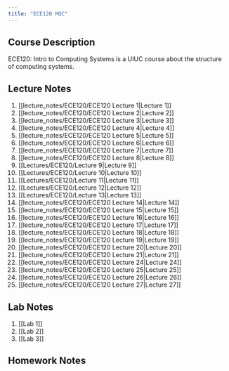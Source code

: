 ```yaml
---
title: "ECE120 MOC"
---
```

## Course Description
ECE120: Intro to Computing Systems is a UIUC course about the structure of computing systems.

## Lecture Notes
1. [[lecture_notes/ECE120/ECE120 Lecture 1|Lecture 1]]
2. [[lecture_notes/ECE120/ECE120 Lecture 2|Lecture 2]]
3. [[lecture_notes/ECE120/ECE120 Lecture 3|Lecture 3]]
4. [[lecture_notes/ECE120/ECE120 Lecture 4|Lecture 4]]
5. [[lecture_notes/ECE120/ECE120 Lecture 5|Lecture 5]]
6. [[lecture_notes/ECE120/ECE120 Lecture 6|Lecture 6]]
7. [[lecture_notes/ECE120/ECE120 Lecture 7|Lecture 7]]
8. [[lecture_notes/ECE120/ECE120 Lecture 8|Lecture 8]]
9. [[Lectures/ECE120/Lecture 9|Lecture 9]]
10. [[Lectures/ECE120/Lecture 10|Lecture 10]]
11. [[Lectures/ECE120/Lecture 11|Lecture 11]]
12. [[Lectures/ECE120/Lecture 12|Lecture 12]]
13. [[Lectures/ECE120/Lecture 13|Lecture 13]]
14. [[lecture_notes/ECE120/ECE120 Lecture 14|Lecture 14]]
15. [[lecture_notes/ECE120/ECE120 Lecture 15|Lecture 15]]
16. [[lecture_notes/ECE120/ECE120 Lecture 16|Lecture 16]]
17. [[lecture_notes/ECE120/ECE120 Lecture 17|Lecture 17]]
18. [[lecture_notes/ECE120/ECE120 Lecture 18|Lecture 18]]
19. [[lecture_notes/ECE120/ECE120 Lecture 19|Lecture 19]]
20. [[lecture_notes/ECE120/ECE120 Lecture 20|Lecture 20]]
21. [[lecture_notes/ECE120/ECE120 Lecture 21|Lecture 21]]
22. [[lecture_notes/ECE120/ECE120 Lecture 24|Lecture 24]]
23. [[lecture_notes/ECE120/ECE120 Lecture 25|Lecture 25]]
24. [[lecture_notes/ECE120/ECE120 Lecture 26|Lecture 26]]
25. [[lecture_notes/ECE120/ECE120 Lecture 27|Lecture 27]]

## Lab Notes
1. [[Lab 1]]
2. [[Lab 2]]
3. [[Lab 3]]

## Homework Notes
